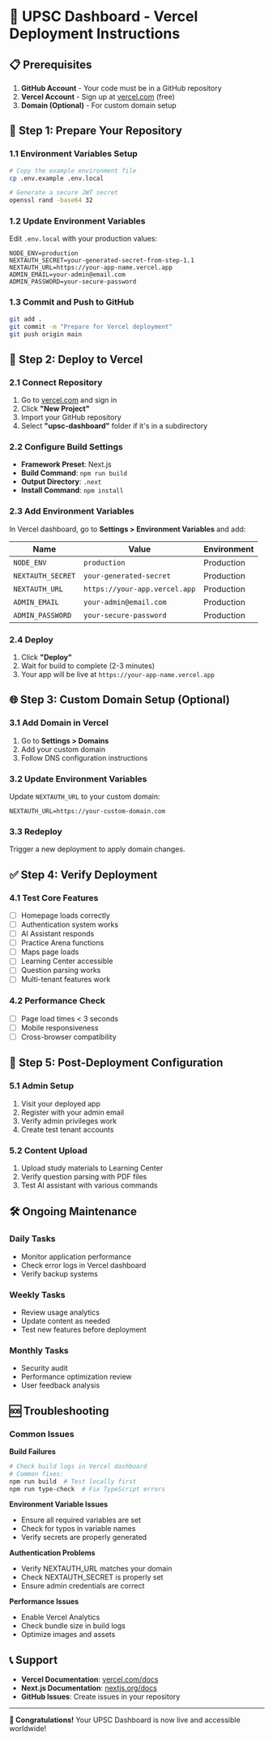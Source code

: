 # 🚀 UPSC Dashboard - Vercel Deployment Instructions

## 📋 Prerequisites

1. **GitHub Account** - Your code must be in a GitHub repository
2. **Vercel Account** - Sign up at [vercel.com](https://vercel.com) (free)
3. **Domain (Optional)** - For custom domain setup

## 🔧 Step 1: Prepare Your Repository

### 1.1 Environment Variables Setup
```bash
# Copy the example environment file
cp .env.example .env.local

# Generate a secure JWT secret
openssl rand -base64 32
```

### 1.2 Update Environment Variables
Edit `.env.local` with your production values:
```env
NODE_ENV=production
NEXTAUTH_SECRET=your-generated-secret-from-step-1.1
NEXTAUTH_URL=https://your-app-name.vercel.app
ADMIN_EMAIL=your-admin@email.com
ADMIN_PASSWORD=your-secure-password
```

### 1.3 Commit and Push to GitHub
```bash
git add .
git commit -m "Prepare for Vercel deployment"
git push origin main
```

## 🚀 Step 2: Deploy to Vercel

### 2.1 Connect Repository
1. Go to [vercel.com](https://vercel.com) and sign in
2. Click **"New Project"**
3. Import your GitHub repository
4. Select **"upsc-dashboard"** folder if it's in a subdirectory

### 2.2 Configure Build Settings
- **Framework Preset**: Next.js
- **Build Command**: `npm run build`
- **Output Directory**: `.next`
- **Install Command**: `npm install`

### 2.3 Add Environment Variables
In Vercel dashboard, go to **Settings > Environment Variables** and add:

| Name | Value | Environment |
|------|-------|-------------|
| `NODE_ENV` | `production` | Production |
| `NEXTAUTH_SECRET` | `your-generated-secret` | Production |
| `NEXTAUTH_URL` | `https://your-app.vercel.app` | Production |
| `ADMIN_EMAIL` | `your-admin@email.com` | Production |
| `ADMIN_PASSWORD` | `your-secure-password` | Production |

### 2.4 Deploy
1. Click **"Deploy"**
2. Wait for build to complete (2-3 minutes)
3. Your app will be live at `https://your-app-name.vercel.app`

## 🌐 Step 3: Custom Domain Setup (Optional)

### 3.1 Add Domain in Vercel
1. Go to **Settings > Domains**
2. Add your custom domain
3. Follow DNS configuration instructions

### 3.2 Update Environment Variables
Update `NEXTAUTH_URL` to your custom domain:
```env
NEXTAUTH_URL=https://your-custom-domain.com
```

### 3.3 Redeploy
Trigger a new deployment to apply domain changes.

## ✅ Step 4: Verify Deployment

### 4.1 Test Core Features
- [ ] Homepage loads correctly
- [ ] Authentication system works
- [ ] AI Assistant responds
- [ ] Practice Arena functions
- [ ] Maps page loads
- [ ] Learning Center accessible
- [ ] Question parsing works
- [ ] Multi-tenant features work

### 4.2 Performance Check
- [ ] Page load times < 3 seconds
- [ ] Mobile responsiveness
- [ ] Cross-browser compatibility

## 🔧 Step 5: Post-Deployment Configuration

### 5.1 Admin Setup
1. Visit your deployed app
2. Register with your admin email
3. Verify admin privileges work
4. Create test tenant accounts

### 5.2 Content Upload
1. Upload study materials to Learning Center
2. Verify question parsing with PDF files
3. Test AI assistant with various commands

## 🛠️ Ongoing Maintenance

### Daily Tasks
- Monitor application performance
- Check error logs in Vercel dashboard
- Verify backup systems

### Weekly Tasks
- Review usage analytics
- Update content as needed
- Test new features before deployment

### Monthly Tasks
- Security audit
- Performance optimization review
- User feedback analysis

## 🆘 Troubleshooting

### Common Issues

**Build Failures**
```bash
# Check build logs in Vercel dashboard
# Common fixes:
npm run build  # Test locally first
npm run type-check  # Fix TypeScript errors
```

**Environment Variable Issues**
- Ensure all required variables are set
- Check for typos in variable names
- Verify secrets are properly generated

**Authentication Problems**
- Verify NEXTAUTH_URL matches your domain
- Check NEXTAUTH_SECRET is properly set
- Ensure admin credentials are correct

**Performance Issues**
- Enable Vercel Analytics
- Check bundle size in build logs
- Optimize images and assets

## 📞 Support

- **Vercel Documentation**: [vercel.com/docs](https://vercel.com/docs)
- **Next.js Documentation**: [nextjs.org/docs](https://nextjs.org/docs)
- **GitHub Issues**: Create issues in your repository

---

**🎉 Congratulations!** Your UPSC Dashboard is now live and accessible worldwide!
